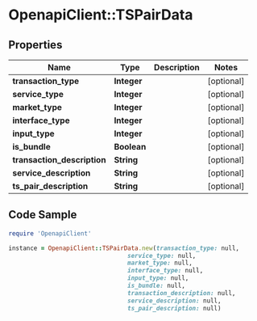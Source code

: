 # OpenapiClient::TSPairData

## Properties

Name | Type | Description | Notes
------------ | ------------- | ------------- | -------------
**transaction_type** | **Integer** |  | [optional] 
**service_type** | **Integer** |  | [optional] 
**market_type** | **Integer** |  | [optional] 
**interface_type** | **Integer** |  | [optional] 
**input_type** | **Integer** |  | [optional] 
**is_bundle** | **Boolean** |  | [optional] 
**transaction_description** | **String** |  | [optional] 
**service_description** | **String** |  | [optional] 
**ts_pair_description** | **String** |  | [optional] 

## Code Sample

```ruby
require 'OpenapiClient'

instance = OpenapiClient::TSPairData.new(transaction_type: null,
                                 service_type: null,
                                 market_type: null,
                                 interface_type: null,
                                 input_type: null,
                                 is_bundle: null,
                                 transaction_description: null,
                                 service_description: null,
                                 ts_pair_description: null)
```


